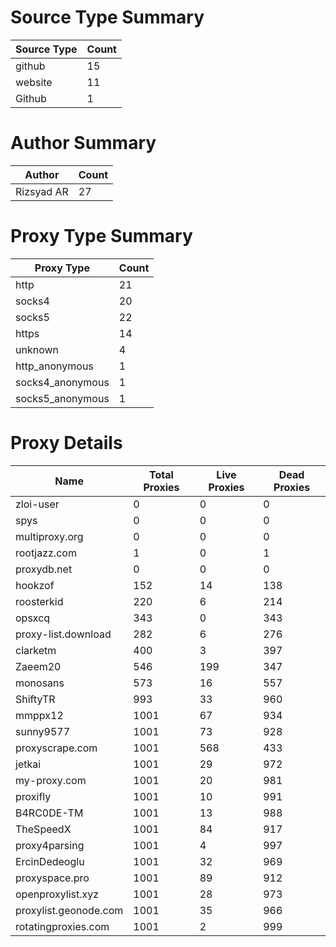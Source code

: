 # Source Type Summary

| Source Type | Count |
|-------------|-------|
| github | 15 |
| website | 11 |
| Github | 1 |


# Author Summary

| Author | Count |
|--------|-------|
| Rizsyad AR | 27 |


# Proxy Type Summary

| Proxy Type | Count |
|------------|-------|
| http | 21 |
| socks4 | 20 |
| socks5 | 22 |
| https | 14 |
| unknown | 4 |
| http_anonymous | 1 |
| socks4_anonymous | 1 |
| socks5_anonymous | 1 |


# Proxy Details

| Name | Total Proxies | Live Proxies | Dead Proxies |
|------|---------------|--------------|---------------|
| zloi-user | 0 | 0 | 0 |
| spys | 0 | 0 | 0 |
| multiproxy.org | 0 | 0 | 0 |
| rootjazz.com | 1 | 0 | 1 |
| proxydb.net | 0 | 0 | 0 |
| hookzof | 152 | 14 | 138 |
| roosterkid | 220 | 6 | 214 |
| opsxcq | 343 | 0 | 343 |
| proxy-list.download | 282 | 6 | 276 |
| clarketm | 400 | 3 | 397 |
| Zaeem20 | 546 | 199 | 347 |
| monosans | 573 | 16 | 557 |
| ShiftyTR | 993 | 33 | 960 |
| mmppx12 | 1001 | 67 | 934 |
| sunny9577 | 1001 | 73 | 928 |
| proxyscrape.com | 1001 | 568 | 433 |
| jetkai | 1001 | 29 | 972 |
| my-proxy.com | 1001 | 20 | 981 |
| proxifly | 1001 | 10 | 991 |
| B4RC0DE-TM | 1001 | 13 | 988 |
| TheSpeedX | 1001 | 84 | 917 |
| proxy4parsing | 1001 | 4 | 997 |
| ErcinDedeoglu | 1001 | 32 | 969 |
| proxyspace.pro | 1001 | 89 | 912 |
| openproxylist.xyz | 1001 | 28 | 973 |
| proxylist.geonode.com | 1001 | 35 | 966 |
| rotatingproxies.com | 1001 | 2 | 999 |
